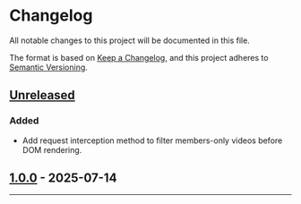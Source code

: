 # Changelog

All notable changes to this project will be documented in this file.

The format is based on [Keep a Changelog](https://keepachangelog.com/en/1.0.0/),
and this project adheres to [Semantic Versioning](https://semver.org/spec/v2.0.0.html).

## [Unreleased]

### Added
- Add request interception method to filter members-only videos before DOM rendering.

## [1.0.0] - 2025-07-14



---

[Unreleased]: https://github.com/YouG-o/Hide_YouTube_Members-Only/compare/v1.0.0...HEAD
[1.0.0]: https://github.com/YouG-o/Hide_YouTube_Members-Only/releases/tag/v1.0.0
